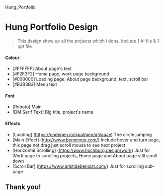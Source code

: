 Hung_Portfolio

# Hung Portfolio Design
> This design show up all the projects which i done. Include 1 AI file & 1 ppt file
#### Colour
- [#FFFFFF] About page's text
- [#F2F2F2] Home page, work page background
- [#000000] Loading page, About page background, text, scroll bar
- [#B3B3B3] Menu text
#### Font
- [Roboto] Main
- [DM Serif Text] Big title, project's name
#### Effects
- [Loading] (https://codepen.io/ispal/pen/mVaaJe) The circle jumping
- [Main Effect] (http://www.benmingo.com/) Include hover and turn page, this page not drag just scroll mouse to see next project
- [Horizontal Scrolling] (https://www.hochburg.design/work) Just for Work page to scrolling projects, Home page and About page still scroll down
- [Scroll Bar] (https://www.aristidebenoist.com/) Just for scrolling sub-page
## Thank you!
